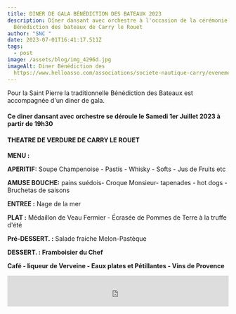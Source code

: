 ```yaml
---
title: DINER DE GALA BÉNÉDICTION DES BATEAUX 2023
description: Dîner dansant avec orchestre à l'occasion de la cérémonie de la
  Bénédiction des bateaux de Carry le Rouet
author: "SNC "
date: 2023-07-01T16:41:17.511Z
tags:
  - post
image: /assets/blog/img_4296d.jpg
imageAlt: Diner Bénédiction des
  https://www.helloasso.com/associations/societe-nautique-carry/evenements/diner-dansant-benediction-des-bateaux
---
```

P﻿our la Saint Pierre la traditionnelle Bénédiction des Bateaux est accompagnée d'un diner de gala.

#### C﻿e **diner dansant avec orchestre** se déroule le Samedi 1er Juillet 2023 à partir de 19h30

#### T﻿HEATRE DE VERDURE DE CARRY LE ROUET

**M﻿ENU :**

**APERITIF:** Soupe Champenoise - Pastis - Whisky - Softs - Jus de Fruits  etc

**A﻿MUSE BOUCHE:** pains suédois- Croque Monsieur- tapenades - hot dogs - Bruchetas de saisons

**E﻿NTREE                 :** Nage de la mer

**P﻿LAT                      :** Médaillon de Veau Fermier - Écrasée de Pommes de Terre à la truffe d'été

**P﻿ré-DESSERT.   :** Salade fraiche Melon-Pastèque

**D﻿ESSERT.           : Framboisier du Chef**

**C﻿afé - liqueur de Verveine - Eaux plates et Pétillantes - Vins de Provence**

<iframe id="haWidget" allowtransparency="true" src="https://www.helloasso.com/associations/societe-nautique-carry/evenements/diner-dansant-benediction-des-bateaux/widget-bouton" style="width: 100%; height: 70px; border: none;"></iframe>